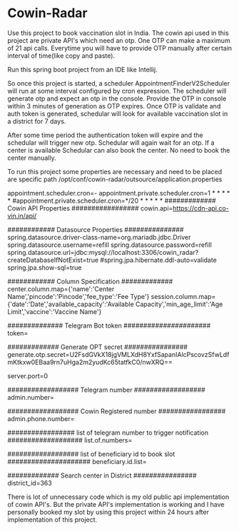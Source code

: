 # Cowin-Radar

Use this project to book vaccination slot in India. The cowin api used in this project are private API's which need an otp. One OTP can make a maximum of 21 api calls. Everytime you will have to provide OTP manually after certain interval of time(like copy and paste). 

Run this spring boot project from an IDE like Intellij. 

So once this project is started, a scheduler AppointmentFinderV2Scheduler will run at some interval configured by cron expression. The scheduler will generate otp and expect an otp in the console. Provide the OTP in console within 3 minutes of generation as OTP expires. Once OTP is validate and auth token is generated, schedular will look for available vaccination slot in a district for 7 days.

After some time period the authentication token will expire and the schedular will trigger new otp. Schedular will again wait for an otp. If a center is available Schedular can also book the center. No need to book the center manually.

To run this project some properties are necessary and need to be placed are specific path /opt/conf/cowin-radar/outsource/application.properties



appointment.scheduler.cron=-
appointment.private.scheduler.cron=1 * * * * *
#appointment.private.scheduler.cron=*/20 * * * * *
############# Cowin API Properties #################
cowin.api=https://cdn-api.co-vin.in/api/

############ Datasource Properties ###############
spring.datasource.driver-class-name=org.mariadb.jdbc.Driver
spring.datasource.username=refill
spring.datasource.password=refill
spring.datasource.url=jdbc:mysql://localhost:3306/cowin_radar?createDatabaseIfNotExist=true
#spring.jpa.hibernate.ddl-auto=validate
spring.jpa.show-sql=true


############ Column Specification #############
center.column.map={'name':'Center Name','pincode':'Pincode','fee_type':'Fee Type'}
session.column.map={'date':'Date','available_capacity':'Available Capacity','min_age_limit':'Age Limit','vaccine':'Vaccine Name'}

############## Telegram Bot token ######################
token=


############# Generate OPT secret ################
generate.otp.secret=U2FsdGVkX18jgVMLXdH8YxfSapanIAlcPscovzSfwLdfmKtkxw0EBaa9rn7uHga2m2yudKc65tatfkC0/nwXRQ==

server.port=0

################## Telegram number ##################
admin.number=

################## Cowin Registered number #################
admin.phone.number=

################# list of telegram number to trigger notification ###################
list.of.numbers=

################## list of beneficiary id to book slot #####################
beneficiary.id.list=

############# Search center in District ################
district_id=363

There is lot of unnecessary code which is my old public api implementation of cowin API's. But the private API's implementation is working and I have personally booked my slot by using this project within 24 hours after implementation of this project. 
